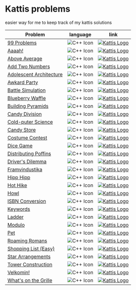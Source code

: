 
# Kattis problems

easier way for me to keep track of my kattis solutions

Problem | language | link
--- | --- | ---
[99 Problems](./src/99%20Problems/99problems.cpp) | ![C++ Icon](https://img.icons8.com/ios-filled/50/000000/c-plus-plus-logo.png) | [![Kattis Logo](https://archive.org/download/medium_202201/medium.png)](https://open.kattis.com/problems/99problems)
[Aaaah!](./src/Aaah!/aaaah.cpp) | ![C++ Icon](https://img.icons8.com/ios-filled/50/000000/c-plus-plus-logo.png) | [![Kattis Logo](https://archive.org/download/medium_202201/medium.png)](https://open.kattis.com/problems/aaah)
[Above Average](./src/Above%20Average/aboveAverage.cpp) | ![C++ Icon](https://img.icons8.com/ios-filled/50/000000/c-plus-plus-logo.png) | [![Kattis Logo](https://archive.org/download/medium_202201/medium.png)](https://open.kattis.com/problems/aboveaverage)
[Add Two Numbers](./src/Add%20Two%20Numbers/addTwoNumbers.cpp) | ![C++ Icon](https://img.icons8.com/ios-filled/50/000000/c-plus-plus-logo.png) | [![Kattis Logo](https://archive.org/download/medium_202201/medium.png)](https://open.kattis.com/problems/addtwonumbers)
[Adolescent Architecture](./src/Adolescent%20Architecture/adolescentArchitecture.cpp) | ![C++ Icon](https://img.icons8.com/ios-filled/50/000000/c-plus-plus-logo.png) | [![Kattis Logo](https://archive.org/download/medium_202201/medium.png)](https://open.kattis.com/problems/adolescentarchitecture)
[Awkard Party](./src/Awkward%20Party/awkwardParty.cpp) | ![C++ Icon](https://img.icons8.com/ios-filled/50/000000/c-plus-plus-logo.png) | [![Kattis Logo](https://archive.org/download/medium_202201/medium.png)](https://open.kattis.com/problems/awkwardparty)
[Battle Simulation](./src/Battle%20Simulation/battleSimulation.cpp) | ![C++ Icon](https://img.icons8.com/ios-filled/50/000000/c-plus-plus-logo.png) | [![Kattis Logo](https://archive.org/download/medium_202201/medium.png)](https://open.kattis.com/problems/battlesimulation)
[Blueberry Waffle](./src/Blueberry%20Waffle/blueberryWaffle.cpp) | ![C++ Icon](https://img.icons8.com/ios-filled/50/000000/c-plus-plus-logo.png) | [![Kattis Logo](https://archive.org/download/medium_202201/medium.png)](https://open.kattis.com/problems/blueberrywaffle)
[Building Pyramids](./src/Building%20Pyramids/buildingPyramids.cpp) | ![C++ Icon](https://img.icons8.com/ios-filled/50/000000/c-plus-plus-logo.png) | [![Kattis Logo](https://archive.org/download/medium_202201/medium.png)](https://open.kattis.com/problems/pyramids)
[Candy Division](./src/Candy%20Division/candyDivision.cpp) | ![C++ Icon](https://img.icons8.com/ios-filled/50/000000/c-plus-plus-logo.png) | [![Kattis Logo](https://archive.org/download/medium_202201/medium.png)](https://open.kattis.com/problems/candydivision)
[Cold-puter Science](./src/Cold-puter%20Science/coldputerScience.cpp) | ![C++ Icon](https://img.icons8.com/ios-filled/50/000000/c-plus-plus-logo.png) | [![Kattis Logo](https://archive.org/download/medium_202201/medium.png)](https://open.kattis.com/problems/cold)
[Candy Store](./src/Candy%20Store/candyStore.cpp) | ![C++ Icon](https://img.icons8.com/ios-filled/50/000000/c-plus-plus-logo.png) | [![Kattis Logo](https://archive.org/download/medium_202201/medium.png)](https://open.kattis.com/problems/candystore)
[Costume Contest](./src/Costume%20Contest/costumeContest.cpp) | ![C++ Icon](https://img.icons8.com/ios-filled/50/000000/c-plus-plus-logo.png) | [![Kattis Logo](https://archive.org/download/medium_202201/medium.png)](https://open.kattis.com/problems/costumecontest)
[Dice Game](./src/Dice%20Game/diceGame.cpp) | ![C++ Icon](https://img.icons8.com/ios-filled/50/000000/c-plus-plus-logo.png) | [![Kattis Logo](https://archive.org/download/medium_202201/medium.png)](https://open.kattis.com/problems/dicegame)
[Distributing Poffins](./src/Distributing%20Poffins/distributingPoffins.cpp) | ![C++ Icon](https://img.icons8.com/ios-filled/50/000000/c-plus-plus-logo.png) | [![Kattis Logo](https://archive.org/download/medium_202201/medium.png)](https://open.kattis.com/problems/distributingpoffins)
[Driver's Dilemma](./src/Driver's%20Dilemma/driversDilemma.cpp) | ![C++ Icon](https://img.icons8.com/ios-filled/50/000000/c-plus-plus-logo.png) | [![Kattis Logo](https://archive.org/download/medium_202201/medium.png)](https://open.kattis.com/problems/driversdilemma)
[Framvindustika](./src/Framvindustika/framvindustika.cpp) | ![C++ Icon](https://img.icons8.com/ios-filled/50/000000/c-plus-plus-logo.png) | [![Kattis Logo](https://archive.org/download/medium_202201/medium.png)](https://open.kattis.com/problems/framvindustika)
[Hipp Hipp](./src/Hipp%20Hipp/hippHipp.cpp) | ![C++ Icon](https://img.icons8.com/ios-filled/50/000000/c-plus-plus-logo.png) | [![Kattis Logo](https://archive.org/download/medium_202201/medium.png)](https://open.kattis.com/problems/hipphipp)
[Hot Hike](./src/Hot%20Hike/hotHike.cpp) | ![C++ Icon](https://img.icons8.com/ios-filled/50/000000/c-plus-plus-logo.png) | [![Kattis Logo](https://archive.org/download/medium_202201/medium.png)](https://open.kattis.com/problems/hothike)
[Howl](./src/Howl/howl.cpp) | ![C++ Icon](https://img.icons8.com/ios-filled/50/000000/c-plus-plus-logo.png) | [![Kattis Logo](https://archive.org/download/medium_202201/medium.png)](https://open.kattis.com/problems/howl)
[ISBN Conversion](./src/ISBN%20Conversion/isbnConversion.cpp) | ![C++ Icon](https://img.icons8.com/ios-filled/50/000000/c-plus-plus-logo.png) | [![Kattis Logo](https://archive.org/download/medium_202201/medium.png)](https://open.kattis.com/problems/isbnconversion)
[Keywords](./src/Keywords/keywords.cpp) | ![C++ Icon](https://img.icons8.com/ios-filled/50/000000/c-plus-plus-logo.png) | [![Kattis Logo](https://archive.org/download/medium_202201/medium.png)](https://open.kattis.com/problems/keywords)
[Ladder](./src/Ladder/ladder.cpp) | ![C++ Icon](https://img.icons8.com/ios-filled/50/000000/c-plus-plus-logo.png) | [![Kattis Logo](https://archive.org/download/medium_202201/medium.png)](https://open.kattis.com/problems/ladder)
[Modulo](./src/Modulo/modulo.cpp) | ![C++ Icon](https://img.icons8.com/ios-filled/50/000000/c-plus-plus-logo.png) | [![Kattis Logo](https://archive.org/download/medium_202201/medium.png)](https://open.kattis.com/problems/modulo)
[Pet](./src/Pet/pet.cpp) | ![C++ Icon](https://img.icons8.com/ios-filled/50/000000/c-plus-plus-logo.png) | [![Kattis Logo](https://archive.org/download/medium_202201/medium.png)](https://open.kattis.com/problems/pet)
[Roaming Romans](./src/Roaming%20Romans/roamingRomans.cpp) | ![C++ Icon](https://img.icons8.com/ios-filled/50/000000/c-plus-plus-logo.png) | [![Kattis Logo](https://archive.org/download/medium_202201/medium.png)](https://open.kattis.com/problems/romans)
[Shopping List (Easy)](./src/Shopping%20List%20(Easy)/shoppingList(Easy).cpp) | ![C++ Icon](https://img.icons8.com/ios-filled/50/000000/c-plus-plus-logo.png) | [![Kattis Logo](https://archive.org/download/medium_202201/medium.png)](https://open.kattis.com/problems/shoppinglisteasy)
[Star Arrangements](./src/Star%20Arrangements/starArrangments.cpp) | ![C++ Icon](https://img.icons8.com/ios-filled/50/000000/c-plus-plus-logo.png) | [![Kattis Logo](https://archive.org/download/medium_202201/medium.png)](https://open.kattis.com/problems/stararrangements)
[Tower Construction](./src/Tower%20Construction/towerConstruction.cpp) | ![C++ Icon](https://img.icons8.com/ios-filled/50/000000/c-plus-plus-logo.png) | [![Kattis Logo](https://archive.org/download/medium_202201/medium.png)](https://open.kattis.com/problems/tornbygge)
[Velkomin!](./src/Velkomin!/velkomin.cpp) | ![C++ Icon](https://img.icons8.com/ios-filled/50/000000/c-plus-plus-logo.png) | [![Kattis Logo](https://archive.org/download/medium_202201/medium.png)](https://open.kattis.com/problems/velkomin)
[What's on the Grille](./src/What's%20on%20the%20Grille/whatsOnTheGrille.cpp) | ![C++ Icon](https://img.icons8.com/ios-filled/50/000000/c-plus-plus-logo.png) | [![Kattis Logo](https://archive.org/download/medium_202201/medium.png)](https://open.kattis.com/problems/grille)
